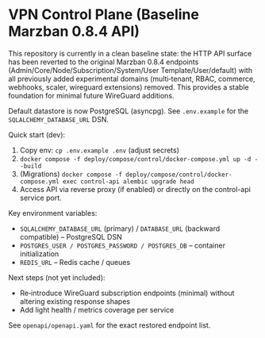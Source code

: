 # VPN Control Plane (Baseline Marzban 0.8.4 API)

This repository is currently in a clean baseline state: the HTTP API surface has been reverted to the original Marzban 0.8.4 endpoints (Admin/Core/Node/Subscription/System/User Template/User/default) with all previously added experimental domains (multi‑tenant, RBAC, commerce, webhooks, scaler, wireguard extensions) removed. This provides a stable foundation for minimal future WireGuard additions.

Default datastore is now PostgreSQL (asyncpg). See `.env.example` for the `SQLALCHEMY_DATABASE_URL` DSN.

Quick start (dev):
1. Copy env: `cp .env.example .env` (adjust secrets)
2. `docker compose -f deploy/compose/control/docker-compose.yml up -d --build`
3. (Migrations) `docker compose -f deploy/compose/control/docker-compose.yml exec control-api alembic upgrade head`
4. Access API via reverse proxy (if enabled) or directly on the control-api service port.

Key environment variables:
- `SQLALCHEMY_DATABASE_URL` (primary) / `DATABASE_URL` (backward compatible) – PostgreSQL DSN
- `POSTGRES_USER / POSTGRES_PASSWORD / POSTGRES_DB` – container initialization
- `REDIS_URL` – Redis cache / queues

Next steps (not yet included):
- Re‑introduce WireGuard subscription endpoints (minimal) without altering existing response shapes
- Add light health / metrics coverage per service

See `openapi/openapi.yaml` for the exact restored endpoint list.
